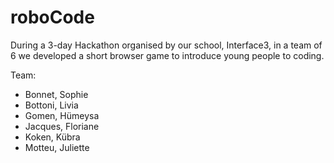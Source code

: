 # roboCode
During a 3-day Hackathon organised by our school, Interface3, in a team of 6 we developed a short browser game to introduce young people to coding. 

Team: 
- Bonnet, Sophie
- Bottoni, Livia
- Gomen, Hümeysa
- Jacques, Floriane
- Koken, Kübra
- Motteu, Juliette
